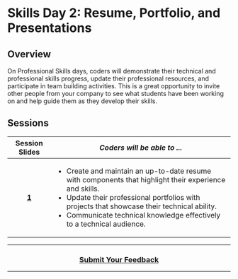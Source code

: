 # Skills Day 2: Resume, Portfolio, and Presentations

## Overview
On Professional Skills days, coders will demonstrate their technical and professional skills progress, update their professional resources, and participate in team building activities. This is a great opportunity to invite other people from your company to see what students have been working on and help guide them as they develop their skills.

## Sessions 
|Session Slides|*Coders will be able to ...*|
|:-------:|-------|
|[**1**](https://docs.google.com/presentation/d/19BxbT0Ul2OZMZ1wa7e3bKHO_YEZAnyrQJi8S2daZsww/edit#slide=id.g3748a0c7e9_0_0)|<ul> <li>Create and maintain an up-to-date resume with components that highlight their experience and skills.</li> <li> Update their professional portfolios with projects that showcase their technical ability.</li><li>Communicate technical knowledge effectively to a technical audience.</li> </ul>|

----
<h3 align="center"><a href="https://docs.google.com/forms/d/e/1FAIpQLSeLpI-m6UKvIxk97F8R1iidFRaYXJ3dfcUuIjx2Pz0WMfO1SA/viewform">Submit Your Feedback</a>  </h3>

----
